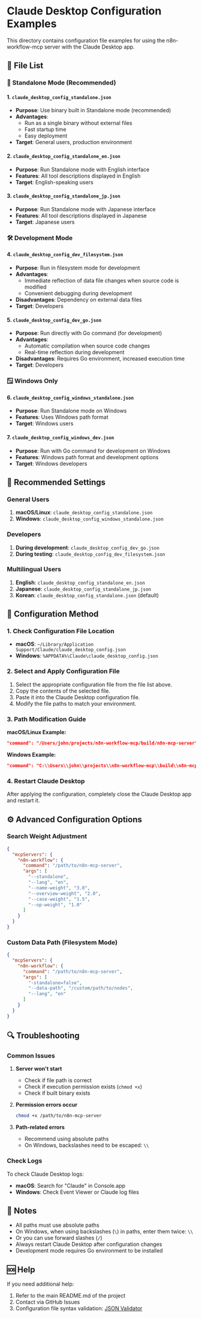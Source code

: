 # Claude Desktop Configuration Examples

This directory contains configuration file examples for using the n8n-workflow-mcp server with the Claude Desktop app.

## 📁 File List

### 🚀 Standalone Mode (Recommended)

#### 1. `claude_desktop_config_standalone.json`
- **Purpose**: Use binary built in Standalone mode (recommended)
- **Advantages**: 
  - Run as a single binary without external files
  - Fast startup time
  - Easy deployment
- **Target**: General users, production environment

#### 2. `claude_desktop_config_standalone_en.json`
- **Purpose**: Run Standalone mode with English interface
- **Features**: All tool descriptions displayed in English
- **Target**: English-speaking users

#### 3. `claude_desktop_config_standalone_jp.json`
- **Purpose**: Run Standalone mode with Japanese interface
- **Features**: All tool descriptions displayed in Japanese
- **Target**: Japanese users

### 🛠 Development Mode

#### 4. `claude_desktop_config_dev_filesystem.json`
- **Purpose**: Run in filesystem mode for development
- **Advantages**: 
  - Immediate reflection of data file changes when source code is modified
  - Convenient debugging during development
- **Disadvantages**: Dependency on external data files
- **Target**: Developers

#### 5. `claude_desktop_config_dev_go.json`
- **Purpose**: Run directly with Go command (for development)
- **Advantages**: 
  - Automatic compilation when source code changes
  - Real-time reflection during development
- **Disadvantages**: Requires Go environment, increased execution time
- **Target**: Developers

### 🪟 Windows Only

#### 6. `claude_desktop_config_windows_standalone.json`
- **Purpose**: Run Standalone mode on Windows
- **Features**: Uses Windows path format
- **Target**: Windows users

#### 7. `claude_desktop_config_windows_dev.json`
- **Purpose**: Run with Go command for development on Windows
- **Features**: Windows path format and development options
- **Target**: Windows developers

## 🎯 Recommended Settings

### General Users
1. **macOS/Linux**: `claude_desktop_config_standalone.json`
2. **Windows**: `claude_desktop_config_windows_standalone.json`

### Developers
1. **During development**: `claude_desktop_config_dev_go.json`
2. **During testing**: `claude_desktop_config_dev_filesystem.json`

### Multilingual Users
1. **English**: `claude_desktop_config_standalone_en.json`
2. **Japanese**: `claude_desktop_config_standalone_jp.json`
3. **Korean**: `claude_desktop_config_standalone.json` (default)

## 🔧 Configuration Method

### 1. Check Configuration File Location
- **macOS**: `~/Library/Application Support/Claude/claude_desktop_config.json`
- **Windows**: `%APPDATA%\Claude\claude_desktop_config.json`

### 2. Select and Apply Configuration File
1. Select the appropriate configuration file from the file list above.
2. Copy the contents of the selected file.
3. Paste it into the Claude Desktop configuration file.
4. Modify the file paths to match your environment.

### 3. Path Modification Guide

**macOS/Linux Example:**
```json
"command": "/Users/john/projects/n8n-workflow-mcp/build/n8n-mcp-server"
```

**Windows Example:**
```json
"command": "C:\\Users\\john\\projects\\n8n-workflow-mcp\\build\\n8n-mcp-server.exe"
```

### 4. Restart Claude Desktop
After applying the configuration, completely close the Claude Desktop app and restart it.

## ⚙️ Advanced Configuration Options

### Search Weight Adjustment
```json
{
  "mcpServers": {
    "n8n-workflow": {
      "command": "/path/to/n8n-mcp-server",
      "args": [
        "--standalone",
        "--lang", "en",
        "--name-weight", "3.0",
        "--overview-weight", "2.0",
        "--case-weight", "1.5",
        "--op-weight", "1.0"
      ]
    }
  }
}
```

### Custom Data Path (Filesystem Mode)
```json
{
  "mcpServers": {
    "n8n-workflow": {
      "command": "/path/to/n8n-mcp-server",
      "args": [
        "-standalone=false",
        "--data-path", "/custom/path/to/nodes",
        "--lang", "en"
      ]
    }
  }
}
```

## 🔍 Troubleshooting

### Common Issues

1. **Server won't start**
   - Check if file path is correct
   - Check if execution permission exists (`chmod +x`)
   - Check if built binary exists

2. **Permission errors occur**
   ```bash
   chmod +x /path/to/n8n-mcp-server
   ```

3. **Path-related errors**
   - Recommend using absolute paths
   - On Windows, backslashes need to be escaped: `\\`

### Check Logs
To check Claude Desktop logs:
- **macOS**: Search for "Claude" in Console.app
- **Windows**: Check Event Viewer or Claude log files

## 📝 Notes

- All paths must use absolute paths
- On Windows, when using backslashes (`\`) in paths, enter them twice: `\\`
- Or you can use forward slashes (`/`)
- Always restart Claude Desktop after configuration changes
- Development mode requires Go environment to be installed

## 🆘 Help

If you need additional help:
1. Refer to the main README.md of the project
2. Contact via GitHub Issues
3. Configuration file syntax validation: [JSON Validator](https://jsonlint.com/) 
